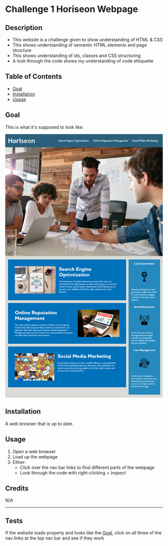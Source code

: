 # Challenge 1 Horiseon Webpage

## Description

- This website is a challenge given to show understanding of HTML & CSS
- This shows understanding of semantic HTML elements and page structure
- This shows understanding of ids, classes and CSS structuring
- A look through the code shows my understanding of code ettiquette 

## Table of Contents

- [Goal](#goal)
- [Installation](#installation)
- [Usage](#usage)

## Goal

This is what it's supposed to look like:

![Image of the completed website](./assets/images/01-html-css-git-homework-demo.png)

## Installation

A web browser that is up to date.

## Usage

1. Open a web browser
2. Load up the webpage
3. Either:
    - Click over the nav bar links to find different parts of the webpage
    - Look through the code with right-clicking + inspect 

## Credits

N/A

---

## Tests

If the website loads properly and looks like the [Goal](#goal), click on all three of the nav links at the top nav bar and see if they work